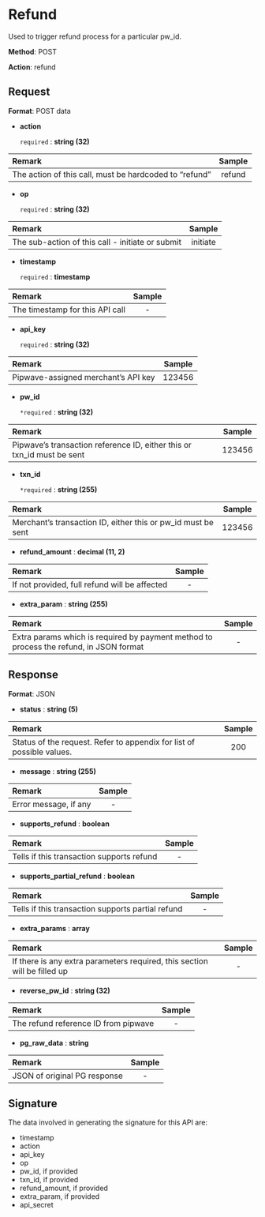# Refund

Used to trigger refund process for a particular pw\_id.

**Method**: POST

**Action**: refund

## Request <a id="request"></a>

**Format**: POST data

* **action** 

  `required` :  **string \(32\)**

| **Remark** | **Sample** |
| :--- | :---: |
| The action of this call, must be hardcoded to “refund” | refund |

* **op** 

  `required` :  **string \(32\)**

| **Remark** | **Sample** |
| :--- | :---: |
| The sub-action of this call - initiate or submit | initiate |

* **timestamp**

  `required` :  **timestamp**

| **Remark** | **Sample** |
| :--- | :---: |
| The timestamp for this API call | - |

* **api\_key**

  `required` :  **string \(32\)**

| **Remark** | **Sample** |
| :--- | :---: |
| Pipwave-assigned merchant’s API key | 123456 |

* **pw\_id**

  `*required` :  **string \(32\)**

| **Remark** | **Sample** |
| :--- | :---: |
| Pipwave’s transaction reference ID, either this or txn\_id must be sent | 123456 |

* **txn\_id**

  `*required` :  **string \(255\)**

| **Remark** | **Sample** |
| :--- | :---: |
| Merchant’s transaction ID, either this or pw\_id must be sent | 123456 |

* **refund\_amount** :  **decimal \(11, 2\)**

| **Remark** | **Sample** |
| :--- | :---: |
| If not provided, full refund will be affected | - |

* **extra\_param** :  **string \(255\)**

| **Remark** | **Sample** |
| :--- | :---: |
| Extra params which is required by payment method to process the refund, in JSON format | - |

## Response <a id="response"></a>

**Format**: JSON

* **status** :  **string \(5\)** 

| **Remark** | **Sample** |
| :--- | :---: |
| Status of the request. Refer to appendix for list of possible values. | 200 |

* **message** :  **string \(255\)** 

| **Remark** | **Sample** |
| :--- | :---: |
| Error message, if any | - |

* **supports\_refund** :  **boolean** 

| **Remark** | **Sample** |
| :--- | :---: |
| Tells if this transaction supports refund | - |

* **supports\_partial\_refund** :  **boolean** 

| **Remark** | **Sample** |
| :--- | :---: |
| Tells if this transaction supports partial refund | - |

* **extra\_params** :  **array** 

| **Remark** | **Sample** |
| :--- | :---: |
| If there is any extra parameters required, this section will be filled up | - |

* **reverse\_pw\_id** :  **string \(32\)** 

| **Remark** | **Sample** |
| :--- | :---: |
| The refund reference ID from pipwave | - |

* **pg\_raw\_data**  :  **string** 

| **Remark** | **Sample** |
| :--- | :---: |
| JSON of original PG response | - |

## Signature <a id="signature"></a>

The data involved in generating the signature for this API are:

* timestamp
* action
* api\_key
* op
* pw\_id, if provided
* txn\_id, if provided
* refund\_amount, if provided
* extra\_param, if provided
* api\_secret

